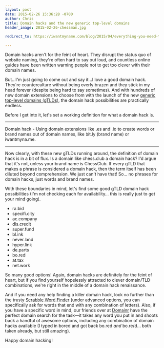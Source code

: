 ```yaml
---
layout: post
date: 2015-02-26 15:36:28 -0700
author: Chris
title: Domain hacks and the new generic top-level domains
header_image: 2015-02-26-chessman.jpg

redirect_to: https://iwantmyname.com/blog/2015/04/everything-you-need-to-know-about-domain-hacks.html

---
```


<!-- excerpt -->

Domain hacks aren't for the feint of heart. They disrupt the status quo of website naming, they're often hard to say out loud, and countless online guides have been written warning people not to get too clever with their domain names.

But...I'm just going to come out and say it...I love a good domain hack. They're counterculture without being overly brazen and they stick in my head forever (despite being hard to say sometimes). And with hundreds of new domain extensions to choose from with the launch of the new [generic top-level domains (gTLDs)](https://iwantmyname.com/domains/new-gtld-domain-extensions), the domain hack possibilities are practically endless.

<!-- /excerpt -->

Before I get into it, let's set a working definition for what a domain hack is. 

***

Domain hack - Using domain extensions like .es and .io to create words or brand names out of domain names, like bit.ly (brand name) or iwantmyna.me.

***

Now clearly, with these new gTLDs running around, the definition of domain hack is in a bit of flux. Is a domain like chess.club a domain hack? I'd argue that it's not, unless your brand name is ChessClub. If every gTLD that makes a phrase is considered a domain hack, then the term itself has been diluted beyond comprehension. We just can't have that! So... no phrases for domain hacks, just words and brand names. 

With these boundaries in mind, let's find some good gTLD domain hack possibilities (I'm not checking each for availability... this is really just to get your mind going).

+ ra.bid
+ specifi.city
+ ac.company
+ dis.credit
+ super.fund
+ bl.ink
+ never.land
+ hyper.link
+ de.parts
+ bo.red
+ at.tax
+ net.work

So many good options! Again, domain hacks are definitely for the feint of heart, but if you find yourself hopelessly attracted to clever domain/TLD combinations, we're right in the middle of a domain hack renaissance. 

And if you need any help finding a killer domain hack, look no further than the trusty [Scrabble Word Finder](http://www.wordfind.com/#words) (under advanced options, you can specifically ask for words that end with any combination of letters). Also, if you have a specific word in mind, our friends over at [Domainr](https://domainr.com) have the perfect domain search for the task—it takes any word you put in and shoots back a handful of awesome options, including any combination of domain hacks available (I typed in bored and got back bo.red *and* bo.re/d... both taken already, but still amazing).

Happy domain hacking!


